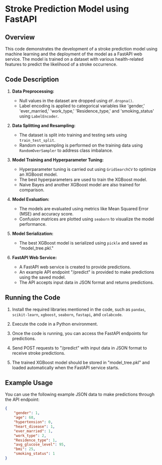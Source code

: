 # Stroke Prediction Model using FastAPI

## Overview
This code demonstrates the development of a stroke prediction model using machine learning and the deployment of the model as a FastAPI web service. The model is trained on a dataset with various health-related features to predict the likelihood of a stroke occurrence.

## Code Description
1. **Data Preprocessing:**
   - Null values in the dataset are dropped using `df.dropna()`.
   - Label encoding is applied to categorical variables like 'gender,' 'ever_married,' 'work_type,' 'Residence_type,' and 'smoking_status' using `LabelEncoder`.

2. **Data Splitting and Resampling:**
   - The dataset is split into training and testing sets using `train_test_split`.
   - Random oversampling is performed on the training data using `RandomOverSampler` to address class imbalance.

3. **Model Training and Hyperparameter Tuning:**
   - Hyperparameter tuning is carried out using `GridSearchCV` to optimize an XGBoost model.
   - The best hyperparameters are used to train the XGBoost model.
   - Naive Bayes and another XGBoost model are also trained for comparison.

4. **Model Evaluation:**
   - The models are evaluated using metrics like Mean Squared Error (MSE) and accuracy score.
   - Confusion matrices are plotted using `seaborn` to visualize the model performance.

5. **Model Serialization:**
   - The best XGBoost model is serialized using `pickle` and saved as "model_tree.pkl."

6. **FastAPI Web Service:**
   - A FastAPI web service is created to provide predictions.
   - An example API endpoint "/predict" is provided to make predictions using the saved model.
   - The API accepts input data in JSON format and returns predictions.

## Running the Code
1. Install the required libraries mentioned in the code, such as `pandas`, `scikit-learn`, `xgboost`, `seaborn`, `fastapi`, and `colabcode`.

2. Execute the code in a Python environment.

3. Once the code is running, you can access the FastAPI endpoints for predictions.

4. Send POST requests to "/predict" with input data in JSON format to receive stroke predictions.

5. The trained XGBoost model should be stored in "model_tree.pkl" and loaded automatically when the FastAPI service starts.

## Example Usage
You can use the following example JSON data to make predictions through the API endpoint:
```json
{
    "gender": 1,
    "age": 68,
    "hypertension": 0,
    "heart_disease": 1,
    "ever_married": 1,
    "work_type": 2,
    "Residence_type": 1,
    "avg_glucose_level": 95,
    "bmi": 25,
    "smoking_status": 1
}
